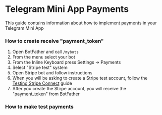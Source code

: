 # Telegram Mini App Payments

This guide contains information about how to implement payments in your Telegram Mini App

### How to create receive "payment_token"

1. Open BotFather and call `/mybots`
2. From the menu select your bot
3. From the Inline Keyboard press Settings -> Payments
4. Select "Stripe test" system
5. Open Stripe bot and follow instructions
6. When you will be asking to create a Stripe test account, follow the [Testing Stripe Connect](https://stripe.com/docs/connect/testing#account-numbers) guide
7. After you create the Stirpe account, you will receive the "payment_token" from BotFather

### How to make test payments
